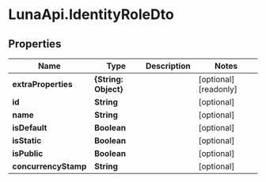 # LunaApi.IdentityRoleDto

## Properties

Name | Type | Description | Notes
------------ | ------------- | ------------- | -------------
**extraProperties** | **{String: Object}** |  | [optional] [readonly] 
**id** | **String** |  | [optional] 
**name** | **String** |  | [optional] 
**isDefault** | **Boolean** |  | [optional] 
**isStatic** | **Boolean** |  | [optional] 
**isPublic** | **Boolean** |  | [optional] 
**concurrencyStamp** | **String** |  | [optional] 


